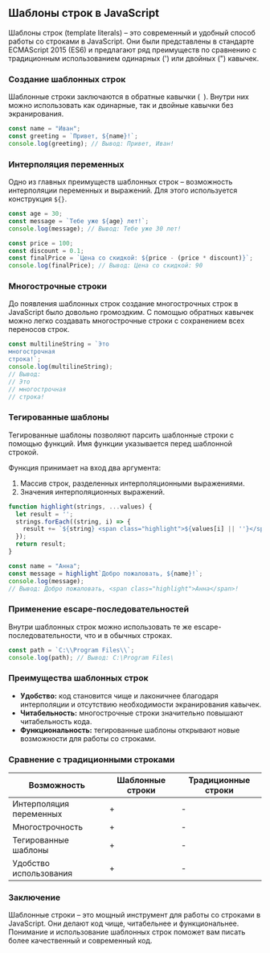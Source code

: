 ## Шаблоны строк в JavaScript

Шаблоны строк (template literals) – это современный и удобный способ работы со строками в JavaScript. Они были представлены в стандарте ECMAScript 2015 (ES6) и предлагают ряд преимуществ по сравнению с традиционным использованием одинарных (') или двойных (") кавычек.

### Создание шаблонных строк

Шаблонные строки заключаются в обратные кавычки (` `). Внутри них можно использовать как одинарные, так и двойные кавычки без экранирования.

```javascript
const name = "Иван";
const greeting = `Привет, ${name}!`;
console.log(greeting); // Вывод: Привет, Иван!
```

### Интерполяция переменных

Одно из главных преимуществ шаблонных строк – возможность интерполяции переменных и выражений. Для этого используется конструкция `${}`.

```javascript
const age = 30;
const message = `Тебе уже ${age} лет!`;
console.log(message); // Вывод: Тебе уже 30 лет!

const price = 100;
const discount = 0.1;
const finalPrice = `Цена со скидкой: ${price - (price * discount)}`;
console.log(finalPrice); // Вывод: Цена со скидкой: 90
```

### Многострочные строки

До появления шаблонных строк создание многострочных строк в JavaScript было довольно громоздким. С помощью обратных кавычек можно легко создавать многострочные строки с сохранением всех переносов строк.

```javascript
const multilineString = `Это 
многострочная
строка!`;
console.log(multilineString); 
// Вывод: 
// Это 
// многострочная
// строка!
```

### Тегированные шаблоны

Тегированные шаблоны позволяют парсить шаблонные строки с помощью функций. Имя функции указывается перед шаблонной строкой. 

Функция принимает на вход два аргумента:

1. Массив строк, разделенных интерполяционными выражениями.
2. Значения интерполяционных выражений.

```javascript
function highlight(strings, ...values) {
  let result = '';
  strings.forEach((string, i) => {
    result += `${string} <span class="highlight">${values[i] || ''}</span>`;
  });
  return result;
}

const name = "Анна";
const message = highlight`Добро пожаловать, ${name}!`;
console.log(message); 
// Вывод: Добро пожаловать, <span class="highlight">Анна</span>!
```

### Применение escape-последовательностей

Внутри шаблонных строк можно использовать те же escape-последовательности, что и в обычных строках.

```javascript
const path = `C:\\Program Files\\`;
console.log(path); // Вывод: C:\Program Files\
```

### Преимущества шаблонных строк

* **Удобство:** код становится чище и лаконичнее благодаря интерполяции и отсутствию необходимости экранирования кавычек.
* **Читабельность:** многострочные строки значительно повышают читабельность кода.
* **Функциональность:** тегированные шаблоны открывают новые возможности для работы со строками.

### Сравнение с традиционными строками

| Возможность | Шаблонные строки | Традиционные строки |
|---|---|---|
| Интерполяция переменных | + | - |
| Многострочность | + | - |
| Тегированные шаблоны | + | - |
| Удобство использования | + | - |

### Заключение

Шаблонные строки – это мощный инструмент для работы со строками в JavaScript. Они делают код чище, читабельнее и функциональнее. Понимание и использование шаблонных строк поможет вам писать более качественный и современный код. 
